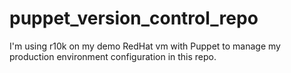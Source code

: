 # puppet_version_control_repo

I'm using r10k on my demo RedHat vm with Puppet to manage my production environment configuration in this repo.
